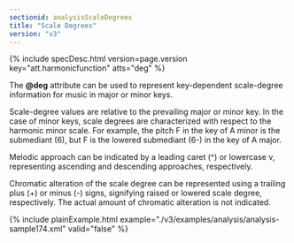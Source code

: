 ```yaml
---
sectionid: analysisScaleDegrees
title: "Scale Degrees"
version: "v3"
---
```






{% include specDesc.html version=page.version key="att.harmonicfunction" atts="deg" %}



The **@deg** attribute can be used to represent key-dependent scale-degree
information for music in major or minor keys.

Scale-degree values are relative to the prevailing major or minor key. In the case
of minor
keys, scale degrees are characterized with respect to the harmonic minor scale. For
example,
the pitch F in the key of A minor is the submediant (6), but F is the lowered submediant
(6-) in the key of A major.

Melodic approach can be indicated by a leading caret (^) or lowercase v, representing
ascending and descending approaches, respectively.

Chromatic alteration of the scale degree can be represented using a trailing plus
(+) or
minus (-) signs, signifying raised or lowered scale degree, respectively. The actual
amount
of chromatic alteration is not indicated.

{% include plainExample.html example="./v3/examples/analysis/analysis-sample174.xml" valid="false" %}

